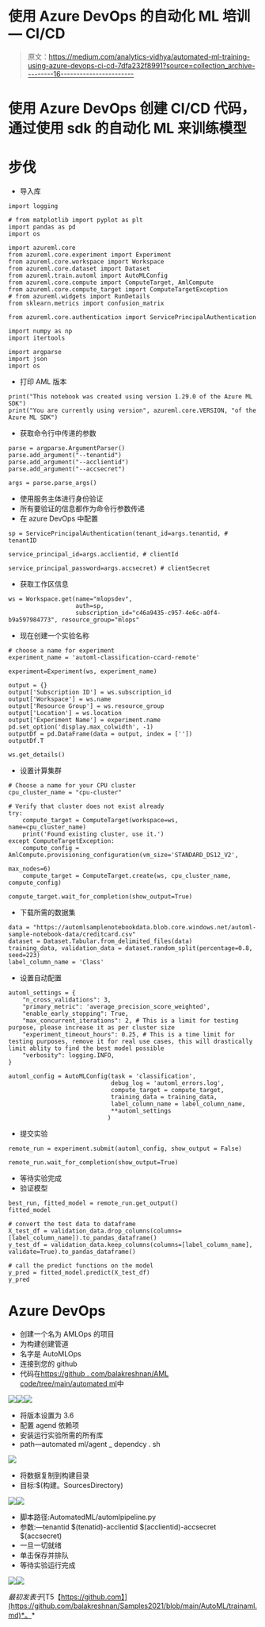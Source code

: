 # 使用 Azure DevOps 的自动化 ML 培训— CI/CD

> 原文：<https://medium.com/analytics-vidhya/automated-ml-training-using-azure-devops-ci-cd-7dfa232f8991?source=collection_archive---------16----------------------->

# 使用 Azure DevOps 创建 CI/CD 代码，通过使用 sdk 的自动化 ML 来训练模型

# 步伐

*   导入库

```
import logging

# from matplotlib import pyplot as plt
import pandas as pd
import os

import azureml.core
from azureml.core.experiment import Experiment
from azureml.core.workspace import Workspace
from azureml.core.dataset import Dataset
from azureml.train.automl import AutoMLConfig
from azureml.core.compute import ComputeTarget, AmlCompute
from azureml.core.compute_target import ComputeTargetException
# from azureml.widgets import RunDetails
from sklearn.metrics import confusion_matrix

from azureml.core.authentication import ServicePrincipalAuthentication

import numpy as np
import itertools

import argparse 
import json
import os
```

*   打印 AML 版本

```
print("This notebook was created using version 1.29.0 of the Azure ML SDK")
print("You are currently using version", azureml.core.VERSION, "of the Azure ML SDK")
```

*   获取命令行中传递的参数

```
parse = argparse.ArgumentParser()
parse.add_argument("--tenantid")
parse.add_argument("--acclientid")
parse.add_argument("--accsecret")

args = parse.parse_args()
```

*   使用服务主体进行身份验证
*   所有要验证的信息都作为命令行参数传递
*   在 azure DevOps 中配置

```
sp = ServicePrincipalAuthentication(tenant_id=args.tenantid, # tenantID
                                    service_principal_id=args.acclientid, # clientId
                                    service_principal_password=args.accsecret) # clientSecret
```

*   获取工作区信息

```
ws = Workspace.get(name="mlopsdev",
                   auth=sp,
                   subscription_id="c46a9435-c957-4e6c-a0f4-b9a597984773", resource_group="mlops"
```

*   现在创建一个实验名称

```
# choose a name for experiment
experiment_name = 'automl-classification-ccard-remote'

experiment=Experiment(ws, experiment_name)

output = {}
output['Subscription ID'] = ws.subscription_id
output['Workspace'] = ws.name
output['Resource Group'] = ws.resource_group
output['Location'] = ws.location
output['Experiment Name'] = experiment.name
pd.set_option('display.max_colwidth', -1)
outputDf = pd.DataFrame(data = output, index = [''])
outputDf.T

ws.get_details()
```

*   设置计算集群

```
# Choose a name for your CPU cluster
cpu_cluster_name = "cpu-cluster"

# Verify that cluster does not exist already
try:
    compute_target = ComputeTarget(workspace=ws, name=cpu_cluster_name)
    print('Found existing cluster, use it.')
except ComputeTargetException:
    compute_config = AmlCompute.provisioning_configuration(vm_size='STANDARD_DS12_V2',
                                                           max_nodes=6)
    compute_target = ComputeTarget.create(ws, cpu_cluster_name, compute_config)

compute_target.wait_for_completion(show_output=True)
```

*   下载所需的数据集

```
data = "https://automlsamplenotebookdata.blob.core.windows.net/automl-sample-notebook-data/creditcard.csv"
dataset = Dataset.Tabular.from_delimited_files(data)
training_data, validation_data = dataset.random_split(percentage=0.8, seed=223)
label_column_name = 'Class'
```

*   设置自动配置

```
automl_settings = {
    "n_cross_validations": 3,
    "primary_metric": 'average_precision_score_weighted',
    "enable_early_stopping": True,
    "max_concurrent_iterations": 2, # This is a limit for testing purpose, please increase it as per cluster size
    "experiment_timeout_hours": 0.25, # This is a time limit for testing purposes, remove it for real use cases, this will drastically limit ablity to find the best model possible
    "verbosity": logging.INFO,
}

automl_config = AutoMLConfig(task = 'classification',
                             debug_log = 'automl_errors.log',
                             compute_target = compute_target,
                             training_data = training_data,
                             label_column_name = label_column_name,
                             **automl_settings
                            )
```

*   提交实验

```
remote_run = experiment.submit(automl_config, show_output = False)

remote_run.wait_for_completion(show_output=True)
```

*   等待实验完成
*   验证模型

```
best_run, fitted_model = remote_run.get_output()
fitted_model

# convert the test data to dataframe
X_test_df = validation_data.drop_columns(columns=[label_column_name]).to_pandas_dataframe()
y_test_df = validation_data.keep_columns(columns=[label_column_name], validate=True).to_pandas_dataframe()

# call the predict functions on the model
y_pred = fitted_model.predict(X_test_df)
y_pred
```

# Azure DevOps

*   创建一个名为 AMLOps 的项目
*   为构建创建管道
*   名字是 AutoMLOps
*   连接到您的 github
*   代码在[https://github . com/balakreshnan/AML code/tree/main/automated ml](https://github.com/balakreshnan/AMLcode/tree/main/AutomatedML)中

![](img/1e4f9b1012f3bb7d4ad562aa0b0aa50e.png)![](img/5d29ffec72850ef0ca1d2e8d56effbf4.png)![](img/4dbdde3d3a05415197051c7413c09b03.png)

*   将版本设置为 3.6
*   配置 agend 依赖项
*   安装运行实验所需的所有库
*   path—automated ml/agent _ dependcy . sh

![](img/9c96da7b99356af3ece2d9e7aa13cb4f.png)

*   将数据复制到构建目录
*   目标:$(构建。SourcesDirectory)

![](img/9bb21bf46081e6d7c81cff94425e7e1d.png)![](img/89860c96204ae95f0e2ae69dc817f9ca.png)

*   脚本路径:AutomatedML/automlpipeline.py
*   参数:—tenantid $(tenatid)-acclientid $(acclientid)-accsecret $(accsecret)
*   一旦一切就绪
*   单击保存并排队
*   等待实验运行完成

![](img/9b4b182b1ca73ba582baf8a233ac2780.png)![](img/1d88bda0401de9b68c5295deb7b2758d.png)

*最初发表于*[T5【https://github.com】](https://github.com/balakreshnan/Samples2021/blob/main/AutoML/trainaml.md)*。*